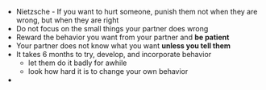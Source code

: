 

- Nietzsche - If you want to hurt someone, punish them not when they are wrong, but when they are right
- Do not focus on the small things your partner does wrong
- Reward the behavior you want from your partner and **be patient**
- Your partner does not know what you want **unless you tell them**
- It takes 6 months to try, develop, and incorporate behavior
  - let them do it badly for awhile
  - look how hard it is to change your own behavior
- 